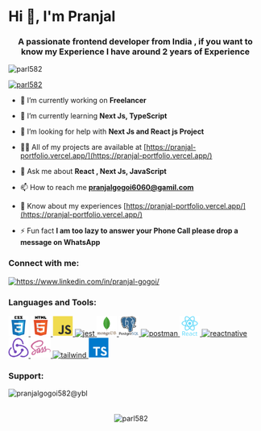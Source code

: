 <h1 align="center text-green-400">Hi 👋, I'm Pranjal </h1>
<h3 align="center">A passionate frontend developer from India , if you want to know my Experience I have around 2 years of Experience</h3>

<p align="left"> <img src="https://komarev.com/ghpvc/?username=parl582&label=Profile%20views&color=0e75b6&style=flat" alt="parl582" /> </p>

<p align="left"> <a href="https://github.com/ryo-ma/github-profile-trophy"><img src="https://github-profile-trophy.vercel.app/?username=parl582" alt="parl582" /></a> </p>

- 🔭 I’m currently working on **Freelancer**

- 🌱 I’m currently learning **Next Js, TypeScript**

- 🤝 I’m looking for help with **Next Js and React js Project**

- 👨‍💻 All of my projects are available at [https://pranjal-portfolio.vercel.app/](https://pranjal-portfolio.vercel.app/)

- 💬 Ask me about **React , Next Js, JavaScript**

- 📫 How to reach me **pranjalgogoi6060@gamil.com**

- 📄 Know about my experiences [https://pranjal-portfolio.vercel.app/](https://pranjal-portfolio.vercel.app/)

- ⚡ Fun fact **I am too lazy to answer your Phone Call please drop a message on WhatsApp**

<h3 align="left">Connect with me:</h3>
<p align="left">
<a href="https://www.linkedin.com/in/pranjal-gogoi/" target="blank"><img align="center" src="https://raw.githubusercontent.com/rahuldkjain/github-profile-readme-generator/master/src/images/icons/Social/linked-in-alt.svg" alt="https://www.linkedin.com/in/pranjal-gogoi/" height="30" width="40" /></a>
</p>

<h3 align="left">Languages and Tools:</h3>
<p align="left"> <a href="https://www.w3schools.com/css/" target="_blank" rel="noreferrer"> <img src="https://raw.githubusercontent.com/devicons/devicon/master/icons/css3/css3-original-wordmark.svg" alt="css3" width="40" height="40"/> </a> <a href="https://www.w3.org/html/" target="_blank" rel="noreferrer"> <img src="https://raw.githubusercontent.com/devicons/devicon/master/icons/html5/html5-original-wordmark.svg" alt="html5" width="40" height="40"/> </a> <a href="https://developer.mozilla.org/en-US/docs/Web/JavaScript" target="_blank" rel="noreferrer"> <img src="https://raw.githubusercontent.com/devicons/devicon/master/icons/javascript/javascript-original.svg" alt="javascript" width="40" height="40"/> </a> <a href="https://jestjs.io" target="_blank" rel="noreferrer"> <img src="https://www.vectorlogo.zone/logos/jestjsio/jestjsio-icon.svg" alt="jest" width="40" height="40"/> </a> <a href="https://www.mongodb.com/" target="_blank" rel="noreferrer"> <img src="https://raw.githubusercontent.com/devicons/devicon/master/icons/mongodb/mongodb-original-wordmark.svg" alt="mongodb" width="40" height="40"/> </a> <a href="https://www.postgresql.org" target="_blank" rel="noreferrer"> <img src="https://raw.githubusercontent.com/devicons/devicon/master/icons/postgresql/postgresql-original-wordmark.svg" alt="postgresql" width="40" height="40"/> </a> <a href="https://postman.com" target="_blank" rel="noreferrer"> <img src="https://www.vectorlogo.zone/logos/getpostman/getpostman-icon.svg" alt="postman" width="40" height="40"/> </a> <a href="https://reactjs.org/" target="_blank" rel="noreferrer"> <img src="https://raw.githubusercontent.com/devicons/devicon/master/icons/react/react-original-wordmark.svg" alt="react" width="40" height="40"/> </a> <a href="https://reactnative.dev/" target="_blank" rel="noreferrer"> <img src="https://reactnative.dev/img/header_logo.svg" alt="reactnative" width="40" height="40"/> </a> <a href="https://redux.js.org" target="_blank" rel="noreferrer"> <img src="https://raw.githubusercontent.com/devicons/devicon/master/icons/redux/redux-original.svg" alt="redux" width="40" height="40"/> </a> <a href="https://sass-lang.com" target="_blank" rel="noreferrer"> <img src="https://raw.githubusercontent.com/devicons/devicon/master/icons/sass/sass-original.svg" alt="sass" width="40" height="40"/> </a> <a href="https://tailwindcss.com/" target="_blank" rel="noreferrer"> <img src="https://www.vectorlogo.zone/logos/tailwindcss/tailwindcss-icon.svg" alt="tailwind" width="40" height="40"/> </a> <a href="https://www.typescriptlang.org/" target="_blank" rel="noreferrer"> <img src="https://raw.githubusercontent.com/devicons/devicon/master/icons/typescript/typescript-original.svg" alt="typescript" width="40" height="40"/> </a> </p>

<h3 align="left">Support:</h3>
<p><a href="https://www.buymeacoffee.com/pranjalgogoi582@ybl"> <img align="left" src="https://cdn.buymeacoffee.com/buttons/v2/default-yellow.png" height="50" width="210" alt="pranjalgogoi582@ybl" /></a></p><br><br>

<p><img align="center" src="https://github-readme-stats.vercel.app/api/top-langs?username=parl582&show_icons=true&theme=dark&locale=en&layout=compact" alt="parl582" /></p>
